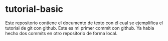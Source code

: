 # tutorial-basic
Este repositorio contiene el documento de texto con él cual se ejemplifica el tutorial de git con github.
Este es mi primer commit con github. Ya habia hecho dos commits en otro repositorio de forma local.
